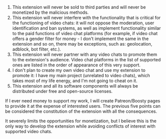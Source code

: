1. This extension will never be sold to third parties and will never be monetized by the malicious methods.
2. This extension will never interfere with the functionality that is critical for the functioning of video chats: it will not oppose the moderation, user identification and ban systems, as well as implement functionality similar to the paid functions of video chat platforms (for example, if video chat offers a gender filter for money - I don't implement the same in the extension and so on, there may be exceptions, such as: geolocation, adblock, bot filter, etc.).
3. This extension will never partner with any video chats to promote them to the extension's audience. Video chat platforms in the list of supported ones are listed in the order of appearance of this very support.
4. I don't plan to create my own video chat and use my extension to promote it: I have my main project (unrelated to video chats), which takes most of my life energy, and I'm not going to cheat on it.
5. This extension and all its software components will always be distributed under free and open-source licenses.

If I ever need money to support my work, I will create Patreon/Boosty pages to provide it at the expense of interested users. The previous five points can be considered the constitution of the extension with all the consequences.  

It severely limits the opportunities for monetization, but I believe this is the only way to develop the extension while avoiding conflicts of interest with supported video chats.